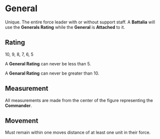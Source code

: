 # General
Unique.  The entire force leader with or without support staff.
A **Battalia** will use the **Generals Rating** while the **General** is **Attached** to it.

## Rating
10, 9, 8, 7, 6, 5

A **General Rating** can never be less than 5.

A **Genaral Rating** can never be greater than 10.

## Measurement
All measurements are made from the center of the figure representing the **Commander**.

## Movement
Must remain within one moves distance of at least one unit in their force.
